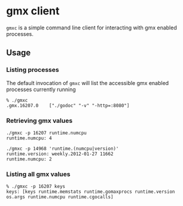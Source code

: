 # gmx client

`gmxc` is a simple command line client for interacting with gmx enabled processes.

## Usage

### Listing processes

The default invocation of `gmxc` will list the accessible gmx enabled processes currently running

	% ./gmxc 
	.gmx.16207.0    ["./godoc" "-v" "-http=:8080"]

### Retrieving gmx values

	./gmxc -p 16207 runtime.numcpu
	runtime.numcpu: 4

	./gmxc -p 14968 'runtime.(numcpu|version)'
	runtime.version: weekly.2012-01-27 11662
	runtime.numcpu: 2

### Listing all gmx values

	% ./gmxc -p 16207 keys
	keys: [keys runtime.memstats runtime.gomaxprocs runtime.version os.args runtime.numcpu runtime.cgocalls]

